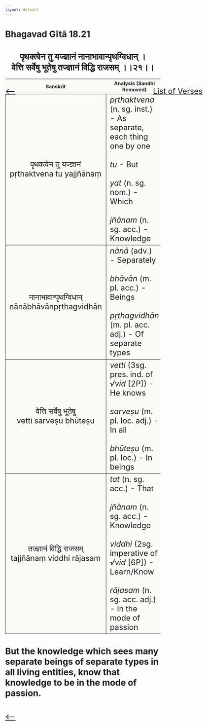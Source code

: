 ```yaml
---
layout: default
---
```

<!---
Text can be **bold**, _italic_, or ~~strikethrough~~.

[Link to another page](./another-page.html)

There should be whitespace between paragraphs.

There should be whitespace between paragraphs. We recommend including a README, or a file with information about your project.
--->

# Bhagavad Gītā 18.21

<style>
table {
  border-collapse: collapse;
  border-style: hidden;
}
th {
  background: #FBFAF7;
}
td {
  font-size: 25px;
  background: #FBFAF7;
  border: 1px solid black;
}
div.move {
  font-size: 25px;
}
</style>

<h1 style="text-align:center">
पृथक्त्वेन तु यज्ज्ञानं नानाभावान्पृथग्विधान् । <br>
वेत्ति सर्वेषु भूतेषु तज्ज्ञानं विद्धि राजसम् ।।२१।।
</h1>
<div class="move" style="position:relative;min-width:960px">
 <p style="position: absolute;left:480px;top:0"><a href="./ch18.html">List of Verses</a></p>
</div>
<div class="move" style="position:relative;min-width:960px">
 <p style="position: absolute;left:0;top:0"><a href="./v18-20.html">⟵</a></p>
</div>
<div class="move" style="position:relative;min-width:960px">
 <p style="position: absolute;right:0;top:0"><a href="./v18-22.html">⟶</a></p>
</div>

| Sanskrit | Analysis (Sandhi Removed) |
|:-:|-|
|   पृथक्त्वेन तु यज्ज्ञानं<br>pṛthaktvena tu yajjñānaṃ   | <em>pṛthaktvena</em> (n. sg. inst.) - As separate, each thing one by one<br><br><em>tu</em> - But<br><br><em>yat</em> (n. sg. nom.) - Which <br><br><em>jñānam</em> (n. sg. acc.) - Knowledge |
| नानाभावान्पृथग्विधान्<br>nānābhāvānpṛthagvidhān | <em>nānā</em> (adv.) - Separately<br><br><em>bhāvān</em> (m. pl. acc.) - Beings<br><br><em>pṛthagvidhān</em> (m. pl. acc. adj.) - Of separate types |
|   वेत्ति सर्वेषु भूतेषु<br>vetti sarveṣu bhūteṣu   | <em>vetti</em> (3sg. pres. ind. of <em>√vid</em> [2P]) - He knows<br><br><em>sarveṣu</em> (m. pl. loc. adj.) - In all <br><br><em>bhūteṣu</em> (m. pl. loc.) - In beings |
|  तज्ज्ञानं विद्धि राजसम्<br>tajjñānaṃ viddhi rājasam | <em>tat</em> (n. sg. acc.) - That<br><br><em>jñānam</em> (n. sg. acc.) - Knowledge<br><br><em>viddhi</em> (2sg. imperative of <em>√vid</em> [6P]) - Learn/Know<br><br><em>rājasam</em> (n. sg. acc. adj.) - In the mode of passion |

<h1>
But the knowledge which sees many separate beings of separate types in all
living entities, know that knowledge to be in the mode of passion.
</h1>
<div class="move" style="position:relative;min-width:960px">
 <p style="position: absolute;left:0;top:0"><a href="./v18-20.html">⟵</a></p>
</div>
<div class="move" style="position:relative;min-width:960px">
 <p style="position: absolute;right:0;top:0"><a href="./v18-22.html">⟶</a></p>
</div>
